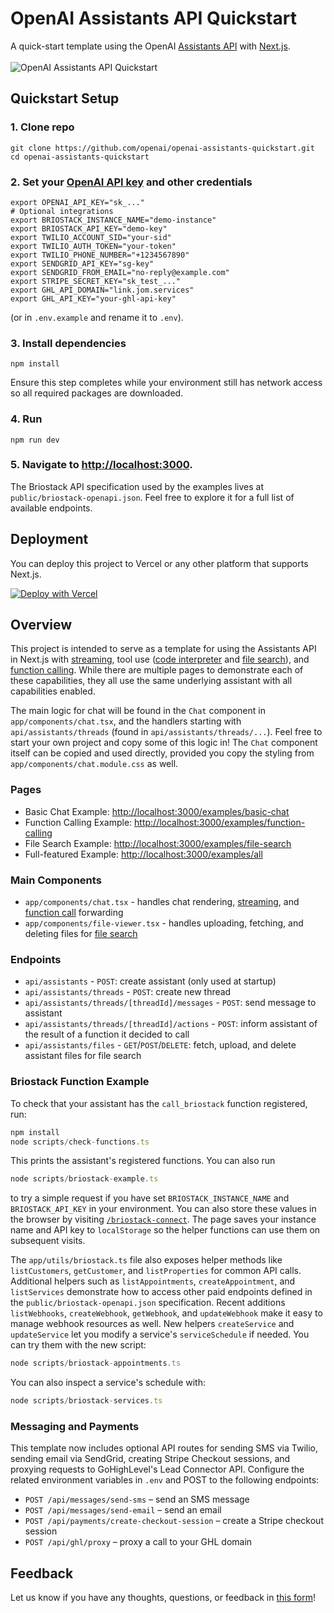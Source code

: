 # OpenAI Assistants API Quickstart

A quick-start template using the OpenAI [Assistants API](https://platform.openai.com/docs/assistants/overview) with [Next.js](https://nextjs.org/docs).
<br/>
<br/>
![OpenAI Assistants API Quickstart](https://github.com/openai/openai-assistants-quickstart/assets/27232/755e85e9-3ea4-421f-b202-3b0c435ea270)

## Quickstart Setup

### 1. Clone repo

```shell
git clone https://github.com/openai/openai-assistants-quickstart.git
cd openai-assistants-quickstart
```

### 2. Set your [OpenAI API key](https://platform.openai.com/api-keys) and other credentials

```shell
export OPENAI_API_KEY="sk_..."
# Optional integrations
export BRIOSTACK_INSTANCE_NAME="demo-instance"
export BRIOSTACK_API_KEY="demo-key"
export TWILIO_ACCOUNT_SID="your-sid"
export TWILIO_AUTH_TOKEN="your-token"
export TWILIO_PHONE_NUMBER="+1234567890"
export SENDGRID_API_KEY="sg-key"
export SENDGRID_FROM_EMAIL="no-reply@example.com"
export STRIPE_SECRET_KEY="sk_test_..."
export GHL_API_DOMAIN="link.jom.services"
export GHL_API_KEY="your-ghl-api-key"
```

(or in `.env.example` and rename it to `.env`).

### 3. Install dependencies

```shell
npm install
```

Ensure this step completes while your environment still has network
access so all required packages are downloaded.

### 4. Run

```shell
npm run dev
```

### 5. Navigate to [http://localhost:3000](http://localhost:3000).

The Briostack API specification used by the examples lives at
`public/briostack-openapi.json`. Feel free to explore it for a full list of
available endpoints.

## Deployment

You can deploy this project to Vercel or any other platform that supports Next.js.

[![Deploy with Vercel](https://vercel.com/button)](https://vercel.com/new/clone?repository-url=https%3A%2F%2Fgithub.com%2Fopenai%2Fopenai-assistants-quickstart&env=OPENAI_API_KEY,OPENAI_ASSISTANT_ID&envDescription=API%20Keys%20and%20Instructions&envLink=https%3A%2F%2Fgithub.com%2Fopenai%2Fopenai-assistants-quickstart%2Fblob%2Fmain%2F.env.example)

## Overview

This project is intended to serve as a template for using the Assistants API in Next.js with [streaming](https://platform.openai.com/docs/assistants/overview/step-4-create-a-run), tool use ([code interpreter](https://platform.openai.com/docs/assistants/tools/code-interpreter) and [file search](https://platform.openai.com/docs/assistants/tools/file-search)), and [function calling](https://platform.openai.com/docs/assistants/tools/function-calling). While there are multiple pages to demonstrate each of these capabilities, they all use the same underlying assistant with all capabilities enabled.

The main logic for chat will be found in the `Chat` component in `app/components/chat.tsx`, and the handlers starting with `api/assistants/threads` (found in `api/assistants/threads/...`). Feel free to start your own project and copy some of this logic in! The `Chat` component itself can be copied and used directly, provided you copy the styling from `app/components/chat.module.css` as well.

### Pages

- Basic Chat Example: [http://localhost:3000/examples/basic-chat](http://localhost:3000/examples/basic-chat)
- Function Calling Example: [http://localhost:3000/examples/function-calling](http://localhost:3000/examples/function-calling)
- File Search Example: [http://localhost:3000/examples/file-search](http://localhost:3000/examples/file-search)
- Full-featured Example: [http://localhost:3000/examples/all](http://localhost:3000/examples/all)

### Main Components

- `app/components/chat.tsx` - handles chat rendering, [streaming](https://platform.openai.com/docs/assistants/overview?context=with-streaming), and [function call](https://platform.openai.com/docs/assistants/tools/function-calling/quickstart?context=streaming&lang=node.js) forwarding
- `app/components/file-viewer.tsx` - handles uploading, fetching, and deleting files for [file search](https://platform.openai.com/docs/assistants/tools/file-search)

### Endpoints

- `api/assistants` - `POST`: create assistant (only used at startup)
- `api/assistants/threads` - `POST`: create new thread
- `api/assistants/threads/[threadId]/messages` - `POST`: send message to assistant
- `api/assistants/threads/[threadId]/actions` - `POST`: inform assistant of the result of a function it decided to call
- `api/assistants/files` - `GET`/`POST`/`DELETE`: fetch, upload, and delete assistant files for file search

### Briostack Function Example

To check that your assistant has the `call_briostack` function registered, run:

```ts
npm install
node scripts/check-functions.ts
```

This prints the assistant's registered functions. You can also run

```ts
node scripts/briostack-example.ts
```

to try a simple request if you have set `BRIOSTACK_INSTANCE_NAME` and
`BRIOSTACK_API_KEY` in your environment. You can also store these
values in the browser by visiting [`/briostack-connect`](./briostack-connect).
The page saves your instance name and API key to `localStorage` so the
helper functions can use them on subsequent visits.

The `app/utils/briostack.ts` file also exposes helper methods like
`listCustomers`, `getCustomer`, and `listProperties` for common API calls.
Additional helpers such as `listAppointments`, `createAppointment`, and
`listServices` demonstrate how to access other paid endpoints defined in the
`public/briostack-openapi.json` specification. Recent additions
`listWebhooks`, `createWebhook`, `getWebhook`, and `updateWebhook` make it easy
to manage webhook resources as well. New helpers `createService` and
`updateService` let you modify a service's `serviceSchedule` if needed. You can
try them with the new
script:

```ts
node scripts/briostack-appointments.ts
```

You can also inspect a service's schedule with:

```ts
node scripts/briostack-services.ts
```

### Messaging and Payments

This template now includes optional API routes for sending SMS via Twilio,
sending email via SendGrid, creating Stripe Checkout sessions, and proxying
requests to GoHighLevel's Lead Connector API. Configure the related environment
variables in `.env` and POST to the following endpoints:

- `POST /api/messages/send-sms` – send an SMS message
- `POST /api/messages/send-email` – send an email
- `POST /api/payments/create-checkout-session` – create a Stripe checkout session
- `POST /api/ghl/proxy` – proxy a call to your GHL domain

## Feedback

Let us know if you have any thoughts, questions, or feedback in [this form](https://docs.google.com/forms/d/e/1FAIpQLScn_RSBryMXCZjCyWV4_ebctksVvQYWkrq90iN21l1HLv3kPg/viewform?usp=sf_link)!
